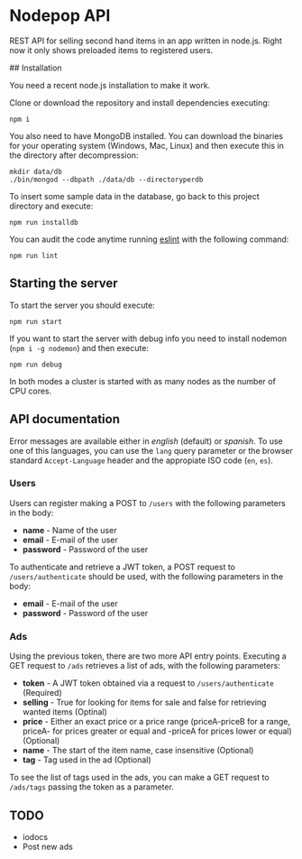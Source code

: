 # Nodepop API

REST API for selling second hand items in an app written in node.js. Right now it only shows preloaded items to registered users.

## Installation

You need a recent node.js installation to make it work. 

Clone or download the repository and install dependencies executing:

```shell
npm i
```

You also need to have MongoDB installed. You can download the binaries for your operating system (Windows, Mac, Linux) and then execute this in the directory after decompression:

```shell
mkdir data/db
./bin/mongod --dbpath ./data/db --directoryperdb
```

To insert some sample data in the database, go back to this project directory and execute:

```shell
npm run installdb
```

You can audit the code anytime running [eslint](https://eslint.org/) with the following command:

```shell
npm run lint
```

## Starting the server

To start the server you should execute:

```shell
npm run start
```

If you want to start the server with debug info you need to install nodemon (`npm i -g nodemon`) and then execute:

```shell
npm run debug
```

In both modes a cluster is started with as many nodes as the number of CPU cores.

## API documentation

Error messages are available either in *english* (default) or *spanish*. To use one of this languages, you can use the `lang` query parameter or the browser standard `Accept-Language` header and the appropiate ISO code (`en`, `es`).

### Users

Users can register making a POST to `/users` with the following parameters in the body:

* **name** - Name of the user
* **email** - E-mail of the user
* **password** - Password of the user

To authenticate and retrieve a JWT token, a POST request to `/users/authenticate` should be used, with the following parameters in the body:

* **email** - E-mail of the user
* **password** - Password of the user

### Ads

Using the previous token, there are two more API entry points. Executing a GET request to `/ads` retrieves a list of ads, with the following parameters:

* **token** - A JWT token obtained via a request to `/users/authenticate` (Required)
* **selling** - True for looking for items for sale and false for retrieving wanted items (Optinal)
* **price** - Either an exact price or a price range (priceA-priceB for a range, priceA- for prices greater or equal and -priceA for prices lower or equal) (Optional)
* **name** - The start of the item name, case insensitive (Optional) 
* **tag** - Tag used in the ad (Optional)

To see the list of tags used in the ads, you can make a GET request to `/ads/tags` passing the token as a parameter.

## TODO
* iodocs
* Post new ads